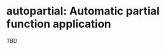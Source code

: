 
<!-- README.md is generated from README.Rmd. Please edit that file -->

# autopartial: Automatic partial function application

<!-- badges: start -->
<!-- badges: end -->

TBD
